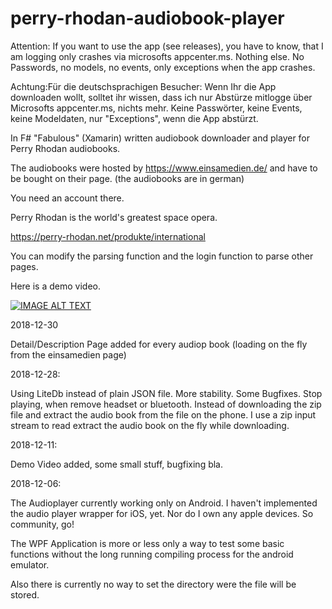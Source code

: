 # perry-rhodan-audiobook-player

Attention: If you want to use the app (see releases), you have to know, that I am logging only crashes via microsofts appcenter.ms. Nothing else. No Passwords, no models, no events, only exceptions when the app crashes.

Achtung:Für die deutschsprachigen Besucher: Wenn Ihr die App downloaden wollt, solltet ihr wissen, dass ich nur Abstürze mitlogge über Microsofts appcenter.ms, nichts mehr. Keine Passwörter, keine Events, keine Modeldaten, nur "Exceptions", wenn die App abstürzt.



In F# "Fabulous" (Xamarin) written audiobook downloader and player for Perry Rhodan audiobooks.

The audiobooks were hosted by https://www.einsamedien.de/ and have to be bought on their page. (the audiobooks are in german)

You need an account there.

Perry Rhodan is the world's greatest space opera.

https://perry-rhodan.net/produkte/international

You can modify the parsing function and the login function to parse other pages.

Here is a demo video.

[![IMAGE ALT TEXT](http://img.youtube.com/vi/qgTg-DQ2ASw/0.jpg)](http://www.youtube.com/watch?v=qgTg-DQ2ASw "Perry Rhodan Audio Book Player")


2018-12-30

Detail/Description Page added for every audiop book (loading on the fly from the einsamedien page)


2018-12-28:

Using LiteDb instead of plain JSON file. More stability. Some Bugfixes. Stop playing, when remove headset or bluetooth.
Instead of downloading the zip file and extract the audio book from the file on the phone. I use a zip input stream to read extract
the audio book on the fly while downloading.
  

2018-12-11:

Demo Video added, some small stuff, bugfixing bla.



2018-12-06:

The Audioplayer currently working only on Android. I haven't implemented the audio player wrapper for iOS, yet. Nor do I own any apple devices. So community, go! 

The WPF Application is more or less only a way to test some basic functions without the long running compiling process for the android emulator.

Also there is currently no way to set the directory were the file will be stored.
